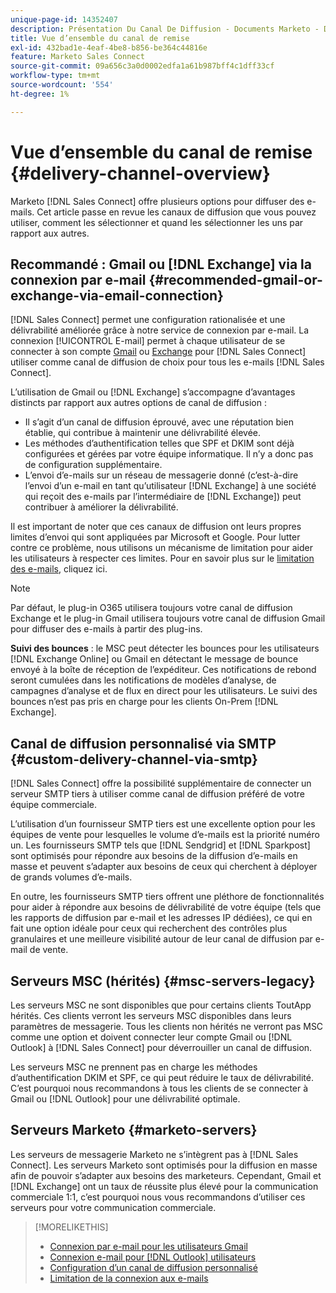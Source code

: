 ```yaml
---
unique-page-id: 14352407
description: Présentation Du Canal De Diffusion - Documents Marketo - Documentation Du Produit
title: Vue d’ensemble du canal de remise
exl-id: 432bad1e-4eaf-4be8-b856-be364c44816e
feature: Marketo Sales Connect
source-git-commit: 09a656c3a0d0002edfa1a61b987bff4c1dff33cf
workflow-type: tm+mt
source-wordcount: '554'
ht-degree: 1%

---
```


# Vue d’ensemble du canal de remise {#delivery-channel-overview}

Marketo [!DNL Sales Connect] offre plusieurs options pour diffuser des e-mails. Cet article passe en revue les canaux de diffusion que vous pouvez utiliser, comment les sélectionner et quand les sélectionner les uns par rapport aux autres.

## Recommandé : Gmail ou [!DNL Exchange] via la connexion par e-mail {#recommended-gmail-or-exchange-via-email-connection}

[!DNL Sales Connect] permet une configuration rationalisée et une délivrabilité améliorée grâce à notre service de connexion par e-mail. La connexion [!UICONTROL E-mail] permet à chaque utilisateur de se connecter à son compte [Gmail](/help/marketo/product-docs/marketo-sales-connect/email-plugins/gmail/email-connection-for-gmail-users.md) ou [Exchange](/help/marketo/product-docs/marketo-sales-connect/email-plugins/msc-for-outlook/email-connection-for-outlook-users.md) pour [!DNL Sales Connect] utiliser comme canal de diffusion de choix pour tous les e-mails [!DNL Sales Connect].

L’utilisation de Gmail ou [!DNL Exchange] s’accompagne d’avantages distincts par rapport aux autres options de canal de diffusion :

* Il s’agit d’un canal de diffusion éprouvé, avec une réputation bien établie, qui contribue à maintenir une délivrabilité élevée.
* Les méthodes d’authentification telles que SPF et DKIM sont déjà configurées et gérées par votre équipe informatique. Il n’y a donc pas de configuration supplémentaire.
* L’envoi d’e-mails sur un réseau de messagerie donné (c’est-à-dire l’envoi d’un e-mail en tant qu’utilisateur [!DNL Exchange] à une société qui reçoit des e-mails par l’intermédiaire de [!DNL Exchange]) peut contribuer à améliorer la délivrabilité.

Il est important de noter que ces canaux de diffusion ont leurs propres limites d’envoi qui sont appliquées par Microsoft et Google. Pour lutter contre ce problème, nous utilisons un mécanisme de limitation pour aider les utilisateurs à respecter ces limites. Pour en savoir plus sur le [limitation des e-mails](/help/marketo/product-docs/marketo-sales-connect/email/email-delivery/email-connection-throttling.md), cliquez ici.

>[!NOTE]
>
>Par défaut, le plug-in O365 utilisera toujours votre canal de diffusion Exchange et le plug-in Gmail utilisera toujours votre canal de diffusion Gmail pour diffuser des e-mails à partir des plug-ins.

**Suivi des bounces** : le MSC peut détecter les bounces pour les utilisateurs [!DNL Exchange Online] ou Gmail en détectant le message de bounce envoyé à la boîte de réception de l’expéditeur. Ces notifications de rebond seront cumulées dans les notifications de modèles d’analyse, de campagnes d’analyse et de flux en direct pour les utilisateurs. Le suivi des bounces n’est pas pris en charge pour les clients On-Prem [!DNL Exchange].

## Canal de diffusion personnalisé via SMTP {#custom-delivery-channel-via-smtp}

[!DNL Sales Connect] offre la possibilité supplémentaire de connecter un serveur SMTP tiers à utiliser comme canal de diffusion préféré de votre équipe commerciale.

L’utilisation d’un fournisseur SMTP tiers est une excellente option pour les équipes de vente pour lesquelles le volume d’e-mails est la priorité numéro un. Les fournisseurs SMTP tels que [!DNL Sendgrid] et [!DNL Sparkpost] sont optimisés pour répondre aux besoins de la diffusion d’e-mails en masse et peuvent s’adapter aux besoins de ceux qui cherchent à déployer de grands volumes d’e-mails.

En outre, les fournisseurs SMTP tiers offrent une pléthore de fonctionnalités pour aider à répondre aux besoins de délivrabilité de votre équipe (tels que les rapports de diffusion par e-mail et les adresses IP dédiées), ce qui en fait une option idéale pour ceux qui recherchent des contrôles plus granulaires et une meilleure visibilité autour de leur canal de diffusion par e-mail de vente.

## Serveurs MSC (hérités) {#msc-servers-legacy}

Les serveurs MSC ne sont disponibles que pour certains clients ToutApp hérités. Ces clients verront les serveurs MSC disponibles dans leurs paramètres de messagerie. Tous les clients non hérités ne verront pas MSC comme une option et doivent connecter leur compte Gmail ou [!DNL Outlook] à [!DNL Sales Connect] pour déverrouiller un canal de diffusion.

Les serveurs MSC ne prennent pas en charge les méthodes d’authentification DKIM et SPF, ce qui peut réduire le taux de délivrabilité. C’est pourquoi nous recommandons à tous les clients de se connecter à Gmail ou [!DNL Outlook] pour une délivrabilité optimale.

## Serveurs Marketo {#marketo-servers}

Les serveurs de messagerie Marketo ne s’intègrent pas à [!DNL Sales Connect]. Les serveurs Marketo sont optimisés pour la diffusion en masse afin de pouvoir s’adapter aux besoins des marketeurs. Cependant, Gmail et [!DNL Exchange] ont un taux de réussite plus élevé pour la communication commerciale 1:1, c’est pourquoi nous vous recommandons d’utiliser ces serveurs pour votre communication commerciale.

>[!MORELIKETHIS]
>
>* [Connexion par e-mail pour les utilisateurs Gmail](/help/marketo/product-docs/marketo-sales-connect/email-plugins/gmail/email-connection-for-gmail-users.md)
>* [Connexion e-mail pour [!DNL Outlook] utilisateurs](/help/marketo/product-docs/marketo-sales-connect/email-plugins/msc-for-outlook/email-connection-for-outlook-users.md)
>* [Configuration d’un canal de diffusion personnalisé](/help/marketo/product-docs/marketo-sales-connect/email/email-delivery/setting-up-a-custom-delivery-channel.md)
>* [Limitation de la connexion aux e-mails](/help/marketo/product-docs/marketo-sales-connect/email/email-delivery/email-connection-throttling.md)
